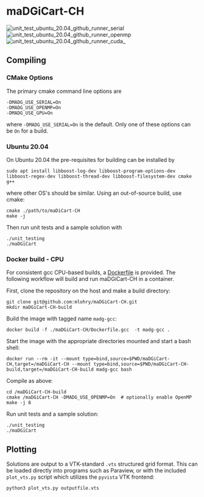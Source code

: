 # maDGiCart-CH

![unit_test_ubuntu_20.04_github_runner_serial](https://github.com/mlohry/maDGiCart-CH/actions/workflows/unit_test_github_runner.yml/badge.svg?branch=master)
![unit_test_ubuntu_20.04_github_runner_openmp](https://github.com/mlohry/maDGiCart-CH/actions/workflows/unit_test_github_runner_openmp.yml/badge.svg?branch=master)
![unit_test_ubuntu_20.04_github_runner_cuda_](https://github.com/mlohry/maDGiCart-CH/actions/workflows/unit_test_github_runner_cuda.yml/badge.svg?branch=master)

## Compiling

### CMake Options

The primary cmake command line options are

    -DMADG_USE_SERIAL=On
    -DMADG_USE_OPENMP=On
    -DMADG_USE_GPU=On

where `-DMADG_USE_SERIAL=On` is the default. Only one of these options can be `On` for a build.


### Ubuntu 20.04

On Ubuntu 20.04 the pre-requisites for building can be installed by

    sudo apt install libboost-log-dev libboost-program-options-dev libboost-regex-dev libboost-thread-dev libboost-filesystem-dev cmake g++

where other OS's should be similar. Using an out-of-source build, use cmake:

    cmake ./path/to/maDiCart-CH
    make -j

Then run unit tests and a sample solution with

    ./unit_testing
    ./maDGiCart


### Docker build - CPU

For consistent gcc CPU-based builds, a [Dockerfile](Dockerfile.gcc) is provided. The following workflow will build and run maDGiCart-CH in a container.

First, clone the repository on the host and make a build directory:

    git clone git@github.com:mlohry/maDGiCart-CH.git
    mkdir maDGiCart-CH-build

Build the image with tagged name `madg-gcc`:

    docker build -f ./maDGiCart-CH/Dockerfile.gcc  -t madg-gcc .

Start the image with the appropriate directories mounted and start a bash shell:

    docker run --rm -it --mount type=bind,source=$PWD/maDGiCart-CH,target=/maDGiCart-CH --mount type=bind,source=$PWD/maDGiCart-CH-build,target=/maDGiCart-CH-build madg-gcc bash

Compile as above:

    cd /maDGiCart-CH-build
    cmake /maDGiCart-CH -DMADG_USE_OPENMP=On  # optionally enable OpenMP
    make -j 8

Run unit tests and a sample solution:

    ./unit_testing
    ./maDGiCart


## Plotting

Solutions are output to a VTK-standard `.vts` structured grid format. This can be loaded directly into programs such as Paraview, or with the included `plot_vts.py` script which utilizes the `pyvista` VTK frontend:

    python3 plot_vts.py outputfile.vts

